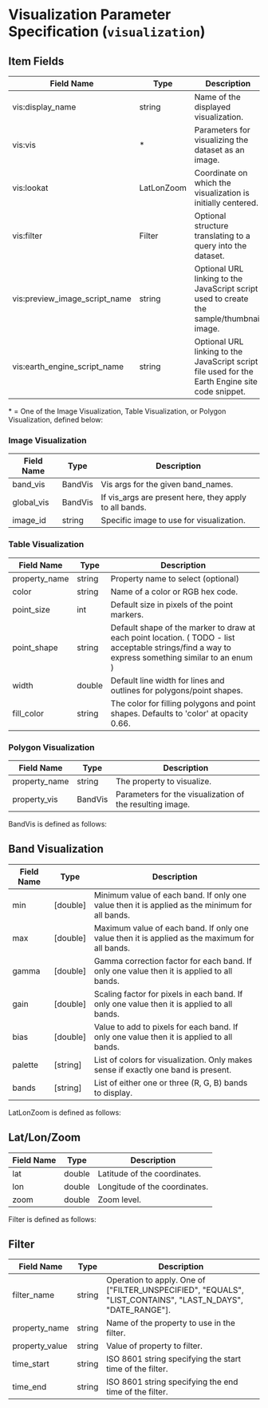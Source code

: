 # Visualization Parameter Specification (`visualization`)

## Item Fields

| Field Name                    | Type       | Description                                                                                     |
|-------------------------------|------------|-------------------------------------------------------------------------------------------------|
| vis:display_name              | string     | Name of the displayed visualization.                                                            |
| vis:vis                       | \*         | Parameters for visualizing the dataset as an image.                                             |
| vis:lookat                    | LatLonZoom | Coordinate on which the visualization is initially centered.                                    |
| vis:filter                    | Filter     | Optional structure translating to a query into the dataset.                                     |
| vis:preview_image_script_name | string     | Optional URL linking to the JavaScript script used to create the sample/thumbnail image.        |
| vis:earth_engine_script_name  | string     | Optional URL linking to the JavaScript script file used for the Earth Engine site code snippet. |

\* = One of the Image Visualization, Table Visualization, or Polygon Visualization, defined below:

### Image Visualization

| Field Name | Type    | Description                                            |
|------------|---------|--------------------------------------------------------|
| band_vis   | BandVis | Vis args for the given band_names.                     |
| global_vis | BandVis | If vis_args are present here, they apply to all bands. |
| image_id   | string  | Specific image to use for visualization.               |

### Table Visualization

| Field Name    | Type   | Description                                                                                                                                       |
|---------------|--------|---------------------------------------------------------------------------------------------------------------------------------------------------|
| property_name | string | Property name to select (optional)                                                                                                                |
| color         | string | Name of a color or RGB hex code.                                                                                                                  |
| point_size    | int    | Default size in pixels of the point markers.                                                                                                      |
| point_shape   | string | Default shape of the marker to draw at each point location. ( TODO - list acceptable strings/find a way to express something similar to an enum ) |
| width         | double | Default line width for lines and outlines for polygons/point shapes.                                                                              |
| fill_color    | string | The color for filling polygons and point shapes. Defaults to 'color' at opacity 0.66.                                                             |

### Polygon Visualization

| Field Name    | Type    | Description                                              |
|---------------|---------|----------------------------------------------------------|
| property_name | string  | The property to visualize.                               |
| property_vis  | BandVis | Parameters for the visualization of the resulting image. |

BandVis is defined as follows:

## Band Visualization

| Field Name | Type     | Description                                                                                    |
|------------|----------|------------------------------------------------------------------------------------------------|
| min        | [double] | Minimum value of each band. If only one value then it is applied as the minimum for all bands. |
| max        | [double] | Maximum value of each band. If only one value then it is applied as the maximum for all bands. |
| gamma      | [double] | Gamma correction factor for each band. If only one value then it is applied to all bands.      |
| gain       | [double] | Scaling factor for pixels in each band. If only one value then it is applied to all bands.     |
| bias       | [double] | Value to add to pixels for each band. If only one value then it is applied to all bands.       |
| palette    | [string] | List of colors for visualization. Only makes sense if exactly one band is present.             |
| bands      | [string] | List of either one or three (R, G, B) bands to display.                                        |

LatLonZoom is defined as follows:

## Lat/Lon/Zoom

| Field Name | Type   | Description                   |
|------------|--------|-------------------------------|
| lat        | double | Latitude of the coordinates.  |
| lon        | double | Longitude of the coordinates. |
| zoom       | double | Zoom level.                   |

Filter is defined as follows:

## Filter

| Field Name     | Type   | Description                                                                                                |
|----------------|--------|------------------------------------------------------------------------------------------------------------|
| filter_name    | string | Operation to apply. One of ["FILTER_UNSPECIFIED", "EQUALS", "LIST_CONTAINS", "LAST_N_DAYS", "DATE_RANGE"]. |
| property_name  | string | Name of the property to use in the filter.                                                                 |
| property_value | string | Value of property to filter.                                                                               |
| time_start     | string | ISO 8601 string specifying the start time of the filter.                                                   |
| time_end       | string | ISO 8601 string specifying the end time of the filter.                                                     |
